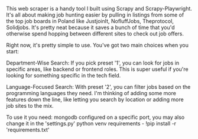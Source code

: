 This web scraper is a handy tool I built using Scrapy and Scrapy-Playwright. It's all about making job hunting easier by pulling in listings from some of the top job boards in Poland like JustjoinIt, NofluffJobs, Theprotocol, Solidjobs. It's pretty neat because it saves a bunch of time that you'd otherwise spend hopping between different sites to check out job offers.

Right now, it's pretty simple to use. You've got two main choices when you start:

Department-Wise Search: If you pick preset '1', you can look for jobs in specific areas, like backend or frontend roles. This is super useful if you're looking for something specific in the tech field.

Language-Focused Search: With preset '2', you can filter jobs based on the programming languages they need.
I'm thinking of adding some more features down the line, like letting you search by location or adding more job sites to the mix.


To use it you need:
mongodb configured on a specific port, you may also change it in the 'settings.py'
python venv requirements - !pip install -r 'requirements.txt'


